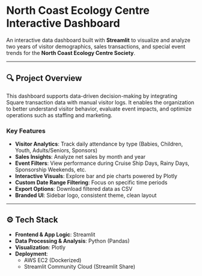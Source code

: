 # North Coast Ecology Centre Interactive Dashboard

An interactive data dashboard built with **Streamlit** to visualize and analyze two years of visitor demographics, sales transactions, and special event trends for the **North Coast Ecology Centre Society**.

---

## 🔍 Project Overview

This dashboard supports data-driven decision-making by integrating Square transaction data with manual visitor logs. It enables the organization to better understand visitor behavior, evaluate event impacts, and optimize operations such as staffing and marketing.

### Key Features

- **Visitor Analytics**: Track daily attendance by type (Babies, Children, Youth, Adults/Seniors, Sponsors)
- **Sales Insights**: Analyze net sales by month and year
- **Event Filters**: View performance during Cruise Ship Days, Rainy Days, Sponsorship Weekends, etc.
- **Interactive Visuals**: Explore bar and pie charts powered by Plotly
- **Custom Date Range Filtering**: Focus on specific time periods
- **Export Options**: Download filtered data as CSV
- **Branded UI**: Sidebar logo, consistent theme, clean layout

---

## ⚙️ Tech Stack

- **Frontend & App Logic**: Streamlit
- **Data Processing & Analysis**: Python (Pandas)
- **Visualization**: Plotly
- **Deployment**:
  - AWS EC2 (Dockerized)
  - Streamlit Community Cloud (Streamlit Share)
